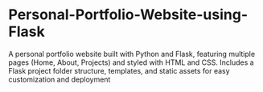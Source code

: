# Personal-Portfolio-Website-using-Flask
A personal portfolio website built with Python and Flask, featuring multiple pages (Home, About, Projects) and styled with HTML and CSS. Includes a Flask project folder structure, templates, and static assets for easy customization and deployment
